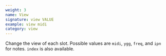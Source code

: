 ```yaml
---
weight: 3
name: View
signature: view VALUE
example: view midi
category: view
---
```

Change the view of each slot. Possible values are `midi`, `ygg`, `freq`, and `ipn` for notes. `index` is also available.